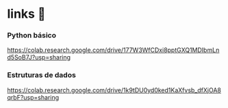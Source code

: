 # links 🔗
### Python básico
https://colab.research.google.com/drive/177W3WfCDxi8pptGXQ1MDIbmLnd5SoB7J?usp=sharing

### Estruturas de dados
https://colab.research.google.com/drive/1k9tDU0yd0ked1KaXfvsb_dfXjOA8qrbF?usp=sharing
